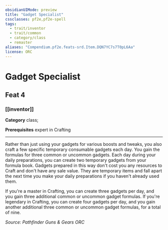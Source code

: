 ```yaml
---
obsidianUIMode: preview
title: "Gadget Specialist"
cssclasses: pf2e,pf2e-spell
tags:
  - trait/inventor
  - trait/common
  - category/class
  - remaster
aliases: "Compendium.pf2e.feats-srd.Item.DQN7YC7s7T0pL6Aa"
license: ORC
---
```

# Gadget Specialist
## Feat 4
### [[inventor]]

**Category** class; 



**Prerequisites** expert in Crafting
* * *
Rather than just using your gadgets for various boosts and tweaks, you also craft a few specific temporary consumable gadgets each day. You gain the formulas for three common or uncommon gadgets. Each day during your daily preparations, you can create two temporary gadgets from your formula book. Gadgets prepared in this way don't cost you any resources to Craft and don't have any sale value. They are temporary items and fall apart the next time you make your daily preparations if you haven't already used them.

If you're a master in Crafting, you can create three gadgets per day, and you gain three additional common or uncommon gadget formulas. If you're legendary in Crafting, you can create four gadgets per day, and you gain another additional three common or uncommon gadget formulas, for a total of nine.

*Source: Pathfinder Guns & Gears*
*ORC*